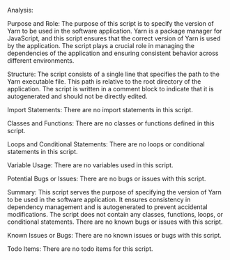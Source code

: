 Analysis:

Purpose and Role:
The purpose of this script is to specify the version of Yarn to be used in the software application. Yarn is a package manager for JavaScript, and this script ensures that the correct version of Yarn is used by the application. The script plays a crucial role in managing the dependencies of the application and ensuring consistent behavior across different environments.

Structure:
The script consists of a single line that specifies the path to the Yarn executable file. This path is relative to the root directory of the application. The script is written in a comment block to indicate that it is autogenerated and should not be directly edited.

Import Statements:
There are no import statements in this script.

Classes and Functions:
There are no classes or functions defined in this script.

Loops and Conditional Statements:
There are no loops or conditional statements in this script.

Variable Usage:
There are no variables used in this script.

Potential Bugs or Issues:
There are no bugs or issues with this script.

Summary:
This script serves the purpose of specifying the version of Yarn to be used in the software application. It ensures consistency in dependency management and is autogenerated to prevent accidental modifications. The script does not contain any classes, functions, loops, or conditional statements. There are no known bugs or issues with this script.

Known Issues or Bugs:
There are no known issues or bugs with this script.

Todo Items:
There are no todo items for this script.